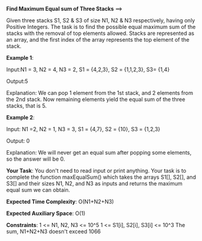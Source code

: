 **Find Maximum Equal sum of Three Stacks** ==>

Given three stacks S1, S2 & S3 of size N1, N2 & N3 respectively, having only Positive Integers. The task is to find the possible equal maximum sum of the stacks with the removal of top elements allowed. Stacks are represented as an array, and the first index of the array represents the top element of the stack.

**Example 1**:

Input:N1 = 3, N2 = 4, N3 = 2, S1 = {4,2,3}, S2 = {1,1,2,3}, S3= {1,4}

Output:5

Explanation:
We can pop 1 element from the 1st stack, and 2 elements from the 2nd stack. Now remaining elements yield the equal sum of the three stacks, that is 5.

**Example 2**:

Input: N1 =2, N2 = 1, N3 = 3, S1 = {4,7}, S2 = {10}, S3 = {1,2,3}

Output: 0

Explanation:
We will never get an equal sum after popping some elements, so the answer will be 0.

**Your Task**:
You don't need to read input or print anything. Your task is to complete the function maxEqualSum() which takes the arrays S1[], S2[], and S3[] and their sizes N1, N2, and N3 as inputs and returns the maximum equal sum we can obtain.

**Expected Time Complexity**: O(N1+N2+N3)

**Expected Auxiliary Space**: O(1)

**Constraints**:
1 <= N1, N2, N3 <= 10^5
1 <= S1[i], S2[i], S3[i] <= 10^3
The sum, N1+N2+N3 doesn't exceed 1066